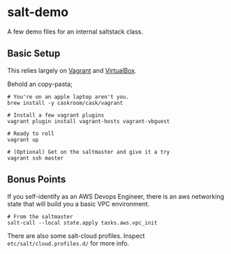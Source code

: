 # salt-demo
A few demo files for an internal saltstack class.

## Basic Setup
This relies largely on [Vagrant](https://www.vagrantup.com/intro/index.html) and [VirtualBox](https://www.virtualbox.org/wiki/Downloads).

Behold an copy-pasta;

```
# You're on an apple laptop aren't you.
brew install -y caskroom/cask/vagrant

# Install a few vagrant plugins
vagrant plugin install vagrant-hosts vagrant-vbguest

# Ready to roll
vagrant up

# (Optional) Get on the saltmaster and give it a try
vagrant ssh master
```

## Bonus Points
If you self-identify as an AWS Devops Engineer, there is an aws networking state that will build you a basic VPC environment. 

```
# From the saltmaster
salt-call --local state.apply tasks.aws.vpc_init
```

There are also some salt-cloud profiles. Inspect `etc/salt/cloud.profiles.d/` for more info.
